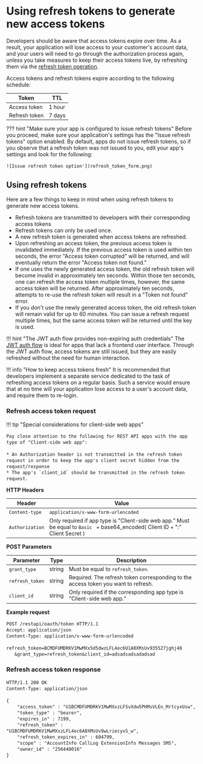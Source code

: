 # Using refresh tokens to generate new access tokens

Developers should be aware that access tokens expire over time. As a result, your application will lose access to your customer's account data, and your users will need to go through the authorization process again, unless you take measures to keep their access tokens live, by refreshing them via the [refresh token operation](https://developers.ringcentral.com/api-reference/Get-Token#section-refresh-token-flow).

Access tokens and refresh tokens expire according to the following schedule:

| Token | TTL |
|-|-|
| Access token | 1 hour |
| Refresh token | 7 days |

??? hint "Make sure your app is configured to issue refresh tokens"
    Before you proceed, make sure your application's settings has the "Issue refresh tokens" option enabled. By default, apps do not issue refresh tokens, so if you observe that a refresh token was not issued to you, edit your app's settings and look for the following:
    
    ![Issue refresh token option'](refresh_token_form.png)

## Using refresh tokens

Here are a few things to keep in mind when using refresh tokens to generate new access tokens.

* Refresh tokens are transmitted to developers with their corresponding access tokens
* Refresh tokens can only be used once. 
* A new refresh token is generated when access tokens are refreshed. 
* Upon refreshing an access token, the previous access token is invalidated immediately. If the previous access token is used within ten seconds, the error "Access token corrupted" will be returned, and will eventually return the error "Access token not found."
* If one uses the newly generated access token, the old refresh token will become invalid in approximately ten seconds. Within those ten seconds, one can refresh the access token multiple times, however, the same access token will be returned. After approximately ten seconds, attempts to re-use the refresh token will result in a "Token not found" error. 
* If you don't use the newly generated access token, the old refresh token will remain valid for up to 60 minutes. You can issue a refresh request multiple times, but the same access token will be returned until the key is used. 

!!! hint "The JWT auth flow provides non-expiring auth credentials"
    The [JWT auth flow](jwt-flow.md) is ideal for apps that lack a frontend user interface. Through the JWT auth flow, access tokens are still issued, but they are easily refreshed without the need for human interaction.

!!! info "How to keep access tokens fresh"
    It is recommended that developers implement a separate service dedicated to the task of refreshing access tokens on a regular basis. Such a service would ensure that at no time will your application lose access to a user's account data, and require them to re-login. 

### Refresh access token request

!!! tip "Special considerations for client-side web apps"

    Pay close attention to the following for REST API apps with the app type of "Client-side web app":
	
	* An Authorization header is not transmitted in the refresh token request in order to keep the app's client secret hidden from the request/response
	* The app's `client_id` should be transmitted in the refresh token request.

**HTTP Headers**

| Header           | Value                                                      |
| ---------------- | ---------------------------------------------------------- |
| `Content-type`   | `application/x-www-form-urlencoded`                        |
| `Authorization`  | Only required if app type is "Client-side web app." Must be equal to `Basic ` + base64_encoded( Client ID + ":" Client Secret ) |

**POST Parameters**

| Parameter       | Type   | Description |
| --------------- | ------ | ----------- |
| `grant_type`    | string | Must be equal to `refresh_token`. |
| `refresh_token` | string | Required. The refresh token corresponding to the access token you want to refresh. |
| `client_id`     | string | Only required if the corresponding app type is "Client-side web app." |

**Example request**

```http
POST /restapi/oauth/token HTTP/1.1
Accept: application/json
Content-Type: application/x-www-form-urlencoded

refresh_token=BCMDFUMDRKV1MwMXx5d5dwzLFL4ec6U1A0XMsUv935527jghj48
   &grant_type=refresh_token&client_id=adsadsadsadadsad
```

### Refresh access token response

```http
HTTP/1.1 200 OK
Content-Type: application/json

{
    "access_token" : "U1BCMDFUMDRKV1MwMXxzLFSvXdw5PHMsVLEn_MrtcyxUsw",
    "token_type" : "bearer",
    "expires_in" : 7199,
    "refresh_token" : "U1BCMDFUMDRKV1MwMXxzLFL4ec6A0XMsUv9wLriecyxS_w",
    "refresh_token_expires_in" : 604799,
    "scope" : "AccountInfo CallLog ExtensionInfo Messages SMS",
    "owner_id" : "256440016"
}
```
